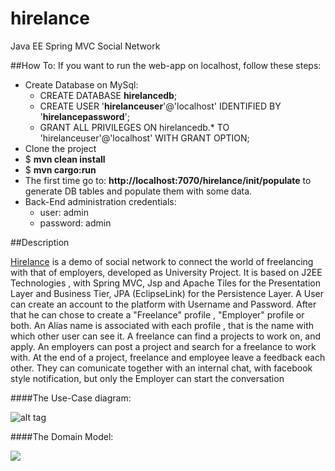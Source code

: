 hirelance
=========

Java EE  Spring MVC Social Network

##How To:
If you want to run the web-app on localhost, follow these steps:
* Create Database on MySql:
  * CREATE DATABASE **hirelancedb**;
  * CREATE USER '**hirelanceuser**'@'localhost' IDENTIFIED BY '**hirelancepassword**';
  * GRANT ALL PRIVILEGES ON hirelancedb.* TO 'hirelanceuser'@'localhost' WITH GRANT OPTION; 
* Clone the project 
* $ **mvn clean install**
* $ **mvn cargo:run**
* The first time go to: **http://localhost:7070/hirelance/init/populate** to generate DB tables and populate them with some data.
* Back-End administration  credentials:
  * user: admin
  * password: admin

##Description

[Hirelance](http://hirelance-goodbytes.rhcloud.com/) is a demo of social network to connect the world of freelancing with that of employers, developed as University Project. 
It is based on J2EE Technologies , with Spring MVC, Jsp and Apache Tiles for the Presentation Layer and Business Tier, JPA (EclipseLink) for the Persistence Layer. A User can create an account to the platform with Username and Password. After that he can chose to create a "Freelance" profile , "Employer" profile or both. 
An Alias name is associated with each profile , that is the name with which other user can see it. 
A freelance can find a projects to work on, and apply. An employers can post a project and search for 
a freelance to work with. At the end of a project, freelance and employee leave a feedback each other.
They can comunicate together with an internal chat, with facebook style notification, 
but only the Employer can start the conversation

####The Use-Case diagram:

![alt tag](https://bitbucket.org/repo/zR9Xbn/images/3576652122-use_case.png)



####The Domain Model:

![](https://bitbucket.org/repo/zR9Xbn/images/1889302071-class_model.png)



